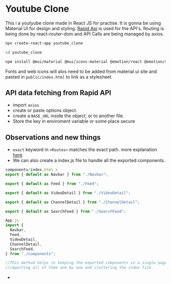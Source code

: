 # Youtube Clone

This i a youtyube clone made in React JS for practise.
It is gonna be using Material UI for design and styling.
[Rapid Api](https://rapidapi.com/ytdlfree/api/youtube-v31?utm_source=youtube.com%2FJavaScriptMastery&utm_medium=referral&utm_campaign=DevRel) is used for the API's.
Routing is being done by react-router-dom and API Calls are being managed by axios.

```bash 
npx create-react-app youtube_clone

cd youtube_clone

npm install @mui/material @mui/icons-material @emotion/react @emotion/styled axios react-router-dom

```

Fonts and web icons will alos need to be added from material ui site and pasted in `public/index.html` to link as a stylesheet.


## API data fetching from Rapid API
- import `axios`
- create or paste options object. 
- create a `BASE_URL` inside the object, or to another file. 
- Store the key in enviroment variable or some place secure





## Observations and new things

- `exact` keyword in `<Routes>` matches the exact path. more explanation [here](https://stackoverflow.com/questions/49162311/react-difference-between-route-exact-path-and-route-path)
-  We can also create a index.js file to handle all the exported components.
```javascript 
components/index.html >
export { default as Navbar } from "./Navbar";

export { default as Feed } from "./Feed";

export { default as VideoDetail } from "./VideoDetail";

export { default as ChannelDetail } from "./ChannelDetail";

export { default as SearchFeed } from "./SearchFeed";

App.js
import {
  Navbar,
  Feed,
  VideoDetail,
  ChannelDetail,
  SearchFeed,
} from "./components";

//This method helps in keeping the exported components in a single page instead of 
//importing all of them one by one and cluttering the index file.

```

- 